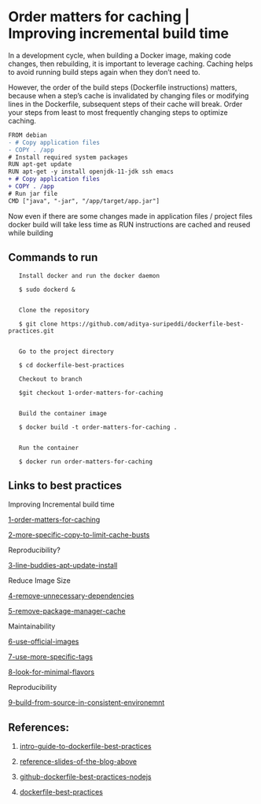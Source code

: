 # Order matters for caching | Improving incremental build time

In a development cycle, when building a Docker image, making code changes, then rebuilding, it 
is important to leverage caching. Caching helps to avoid running build steps again when they don’t need to.


However, the order of the build steps (Dockerfile instructions) matters, because when a step’s cache
is invalidated by changing files or modifying lines in the Dockerfile, subsequent steps of their 
cache will break. Order your steps from least to most frequently changing steps to optimize caching.


```diff
FROM debian
- # Copy application files
- COPY . /app
# Install required system packages
RUN apt-get update
RUN apt-get -y install openjdk-11-jdk ssh emacs
+ # Copy application files
+ COPY . /app
# Run jar file
CMD ["java", "-jar", "/app/target/app.jar"]   
```

Now even if there are some changes made in application files / project files 
docker build will take less time as RUN instructions are cached and reused
while building

## Commands to run 

```
   Install docker and run the docker daemon

   $ sudo dockerd &    


   Clone the repository 

   $ git clone https://github.com/aditya-suripeddi/dockerfile-best-practices.git


   Go to the project directory 

   $ cd dockerfile-best-practices

   Checkout to branch 
 
   $git checkout 1-order-matters-for-caching 
 

   Build the container image

   $ docker build -t order-matters-for-caching . 


   Run the container

   $ docker run order-matters-for-caching
```


## Links to best practices

Improving Incremental build time

[1-order-matters-for-caching](https://github.com/aditya-suripeddi/dockerfile-best-practices/tree/1-order-matters-for-caching) 

[2-more-specific-copy-to-limit-cache-busts](https://github.com/aditya-suripeddi/dockerfile-best-practices/tree/2-more-specific-copy-to-limit-cache-busts)

Reproducibility?

[3-line-buddies-apt-update-install](https://github.com/aditya-suripeddi/dockerfile-best-practices/tree/3-line-buddies-apt-update-install)

Reduce Image Size

[4-remove-unnecessary-dependencies](https://github.com/aditya-suripeddi/dockerfile-best-practices/tree/4-remove-unnecessary-dependencies)

[5-remove-package-manager-cache](https://github.com/aditya-suripeddi/dockerfile-best-practices/tree/5-remove-package-manager-cache)

Maintainability 

[6-use-official-images](https://github.com/aditya-suripeddi/dockerfile-best-practices/tree/6-use-official-images)

[7-use-more-specific-tags](https://github.com/aditya-suripeddi/dockerfile-best-practices/tree/7-user-more-specific-tags)

[8-look-for-minimal-flavors](https://github.com/aditya-suripeddi/dockerfile-best-practices/tree/8-look-for-mininal-flavors)

Reproducibility

[9-build-from-source-in-consistent-environemnt](https://github.com/aditya-suripeddi/dockerfile-best-practices/tree/9-build-from-source-in-consistent-environment)


## References:

  1.  [intro-guide-to-dockerfile-best-practices](https://www.docker.com/blog/intro-guide-to-dockerfile-best-practices/)

  2.  [reference-slides-of-the-blog-above](https://drive.google.com/file/d/16t_-DRTohzyVPJy6Cx8a3PxLQ-95CfYK/view)

  3.  [github-dockerfile-best-practices-nodejs](https://github.com/juan131/dockerfile-best-practices)
  
  4.  [dockerfile-best-practices](https://www.youtube.com/watch?v=JofsaZ3H1qM&t=391s)
